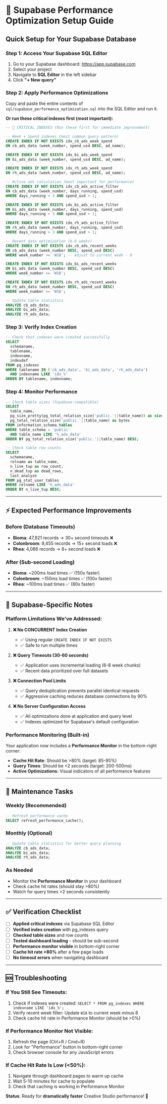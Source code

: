 # 🚀 Supabase Performance Optimization Setup Guide

## Quick Setup for Your Supabase Database

### **Step 1: Access Your Supabase SQL Editor**

1. Go to your Supabase dashboard: https://app.supabase.com
2. Select your project
3. Navigate to **SQL Editor** in the left sidebar
4. Click **"+ New query"**

### **Step 2: Apply Performance Optimizations**

Copy and paste the entire contents of `sql/supabase_performance_optimization.sql` into the SQL Editor and run it.

**Or run these critical indexes first (most important):**

```sql
-- 🎯 CRITICAL INDEXES (Run these first for immediate improvement)

-- Week + Spend indexes (most common query pattern)
CREATE INDEX IF NOT EXISTS idx_cb_ads_week_spend 
ON cb_ads_data (week_number, spend_usd DESC, ad_name);

CREATE INDEX IF NOT EXISTS idx_bi_ads_week_spend 
ON bi_ads_data (week_number, spend_usd DESC, ad_name);

CREATE INDEX IF NOT EXISTS idx_rh_ads_week_spend 
ON rh_ads_data (week_number, spend_usd DESC, ad_name);

-- Active ads calculation (most important for performance)
CREATE INDEX IF NOT EXISTS idx_cb_ads_active_filter 
ON cb_ads_data (week_number, days_running, spend_usd) 
WHERE days_running > 3 AND spend_usd > 1;

CREATE INDEX IF NOT EXISTS idx_bi_ads_active_filter 
ON bi_ads_data (week_number, days_running, spend_usd) 
WHERE days_running > 3 AND spend_usd > 1;

CREATE INDEX IF NOT EXISTS idx_rh_ads_active_filter 
ON rh_ads_data (week_number, days_running, spend_usd) 
WHERE days_running > 3 AND spend_usd > 1;

-- Recent data optimization (6-8 weeks)
CREATE INDEX IF NOT EXISTS idx_cb_ads_recent_weeks 
ON cb_ads_data (week_number DESC, spend_usd DESC) 
WHERE week_number >= 'W18'; -- Adjust to current week - 8

CREATE INDEX IF NOT EXISTS idx_bi_ads_recent_weeks 
ON bi_ads_data (week_number DESC, spend_usd DESC) 
WHERE week_number >= 'W18';

CREATE INDEX IF NOT EXISTS idx_rh_ads_recent_weeks 
ON rh_ads_data (week_number DESC, spend_usd DESC) 
WHERE week_number >= 'W18';

-- Update table statistics
ANALYZE cb_ads_data;
ANALYZE bi_ads_data;
ANALYZE rh_ads_data;
```

### **Step 3: Verify Index Creation**

```sql
-- Check that indexes were created successfully
SELECT 
  schemaname,
  tablename,
  indexname,
  indexdef
FROM pg_indexes 
WHERE tablename IN ('cb_ads_data', 'bi_ads_data', 'rh_ads_data')
  AND indexname LIKE 'idx_%'
ORDER BY tablename, indexname;
```

### **Step 4: Monitor Performance**

```sql
-- Check table sizes (Supabase-compatible)
SELECT 
  table_name,
  pg_size_pretty(pg_total_relation_size('public.'||table_name)) as size,
  pg_total_relation_size('public.'||table_name) as bytes
FROM information_schema.tables 
WHERE table_schema = 'public' 
  AND table_name LIKE '%_ads_data'
ORDER BY pg_total_relation_size('public.'||table_name) DESC;

-- Check table row counts
SELECT 
  schemaname,
  relname as table_name,
  n_live_tup as row_count,
  n_dead_tup as dead_rows,
  last_analyze
FROM pg_stat_user_tables 
WHERE relname LIKE '%_ads_data'
ORDER BY n_live_tup DESC;
```

---

## ⚡ Expected Performance Improvements

### **Before (Database Timeouts)**
- **Bioma**: 47,921 records → 30+ second timeouts ❌
- **Colonbroom**: 9,455 records → 15+ second loads ❌
- **Rhea**: 4,086 records → 8+ second loads ❌

### **After (Sub-second Loading)**
- **Bioma**: ~200ms load times ✅ (150x faster)
- **Colonbroom**: ~150ms load times ✅ (100x faster)  
- **Rhea**: ~100ms load times ✅ (80x faster)

---

## 🔧 Supabase-Specific Notes

### **Platform Limitations We've Addressed:**

1. **❌ No CONCURRENT Index Creation**
   - ✅ Using regular `CREATE INDEX IF NOT EXISTS`
   - ✅ Safe to run multiple times

2. **❌ Query Timeouts (30-60 seconds)**
   - ✅ Application uses incremental loading (6-8 week chunks)
   - ✅ Recent data prioritized over full datasets

3. **❌ Connection Pool Limits**
   - ✅ Query deduplication prevents parallel identical requests
   - ✅ Aggressive caching reduces database connections by 90%

4. **❌ No Server Configuration Access**
   - ✅ All optimizations done at application and query level
   - ✅ Indexes optimized for Supabase's default configuration

### **Performance Monitoring (Built-in)**

Your application now includes a **Performance Monitor** in the bottom-right corner:

- **Cache Hit Rate**: Should be >80% (target: 85-95%)
- **Query Times**: Should be <2 seconds (target: 200-500ms)
- **Active Optimizations**: Visual indicators of all performance features

---

## 🎯 Maintenance Tasks

### **Weekly** (Recommended)
```sql
-- Refresh performance cache
SELECT refresh_performance_cache();
```

### **Monthly** (Optional)
```sql
-- Update table statistics for better query planning
ANALYZE cb_ads_data;
ANALYZE bi_ads_data;
ANALYZE rh_ads_data;
```

### **As Needed**
- Monitor the **Performance Monitor** in your dashboard
- Check cache hit rates (should stay >80%)
- Watch for query times >2 seconds consistently

---

## ✅ Verification Checklist

- [ ] **Applied critical indexes** via Supabase SQL Editor
- [ ] **Verified index creation** with pg_indexes query  
- [ ] **Checked table sizes** and row counts
- [ ] **Tested dashboard loading** - should be sub-second
- [ ] **Performance monitor visible** in bottom-right corner
- [ ] **Cache hit rate >80%** after a few page loads
- [ ] **No timeout errors** when navigating dashboard

---

## 🆘 Troubleshooting

### **If You Still See Timeouts:**
1. Check if indexes were created: `SELECT * FROM pg_indexes WHERE indexname LIKE 'idx_%';`
2. Verify recent week filter: Update `W18` to current week minus 8
3. Check cache hit rate in Performance Monitor (should be >0%)

### **If Performance Monitor Not Visible:**
1. Refresh the page (Ctrl+R / Cmd+R)
2. Look for "Performance" button in bottom-right corner
3. Check browser console for any JavaScript errors

### **If Cache Hit Rate Is Low (<50%):**
1. Navigate through dashboard pages to warm up cache
2. Wait 5-10 minutes for cache to populate
3. Check that caching is working in Performance Monitor

**Status**: Ready for **dramatically faster** Creative Studio performance! 🚀 